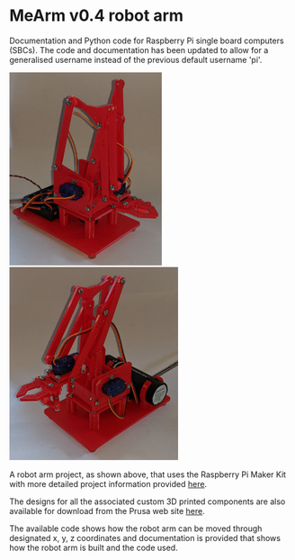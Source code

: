 # MeArm v0.4 robot arm
 Documentation and Python code for Raspberry Pi single board computers (SBCs). The code and documentation has been updated to allow for a generalised username instead of the previous default username 'pi'.

<img src="images/robot_arm_20211104_083942478_300w.jpg" width="271" height="343"> &nbsp; &nbsp; &nbsp; &nbsp;<img src="images/robot_arm_20211104_113644338_300w.jpg" width="300" height="343">

A robot arm project, as shown above, that uses the Raspberry Pi Maker Kit with more detailed project information provided [here](https://onlinedevices.co.uk/RPi+Maker+Kit+-+MeArm+robot+arm+project).

The designs for all the associated custom 3D printed components are also available for download from the Prusa web site [here](https://www.printables.com/model/113779-robot-arm-controlled-by-a-raspberry-pi).

The available code shows how the robot arm can be moved through designated x, y, z coordinates and documentation is provided that shows how the robot arm is built and the code used. 

